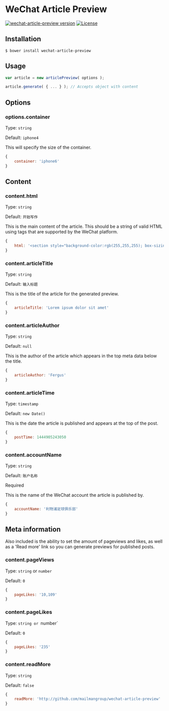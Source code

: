 # WeChat Article Preview
[![wechat-article-preview version](https://img.shields.io/badge/wechat--article--preview-v1.0.17-brightgreen.svg)](https://github.com/mailmangroup/wechat-article-preview/) [![License](http://img.shields.io/badge/License-MIT-blue.svg)](http://opensource.org/licenses/MIT)


## Installation

```
$ bower install wechat-article-preview
```


## Usage

```javascript
var article = new articlePreview( options );

article.generate( { ... } ); // Accepts object with content
```

## Options

### options.container

Type: `string`

Default: `iphone4`

This will specify the size of the container.

```javascript
{
    container: 'iphone6'
}
```

## Content

### content.html

Type: `string`

Default: `开始写作`

This is the main content of the article. This should be a string of valid HTML using tags that are supported by the WeChat platform.

```javascript
{
    html: '<section style="background-color:rgb(255,255,255); box-sizing: border-box;">Post content</section>'
}
```

### content.articleTitle

Type: `string`

Default: `输入标题`

This is the title of the article for the generated preview.

```javascript
{
    articleTitle: 'Lorem ipsum dolor sit amet'
}
```

### content.articleAuthor

Type: `string`

Default: `null`

This is the author of the article which appears in the top meta data below the title.

```javascript
{
    articleAuthor: 'Fergus'
}
```

### content.articleTime

Type: `timestamp`

Default: `new Date()`

This is the date the article is published and appears at the top of the post.

```javascript
{
    postTime: 1444905243050
}
```

### content.accountName

Type: `string`

Default: `账户名称`

Required

This is the name of the WeChat account the article is published by.

```javascript
{
    accountName: '利物浦足球俱乐部'
}
```

## Meta information

Also included is the ability to set the amount of pageviews and likes, as well as a 'Read more' link so you can generate previews for published posts.

### content.pageViews

Type: `string` or `number`

Default: `0`

```javascript
{
    pageLikes: '10,109'
}
```

### content.pageLikes

Type: `string or `number`

Default: `0`

```javascript
{
    pageLikes: '235'
}
```

### content.readMore

Type: `string`

Default: `false`

```javascript
{
    readMore: 'http://github.com/mailmangroup/wechat-article-preview'
}
```